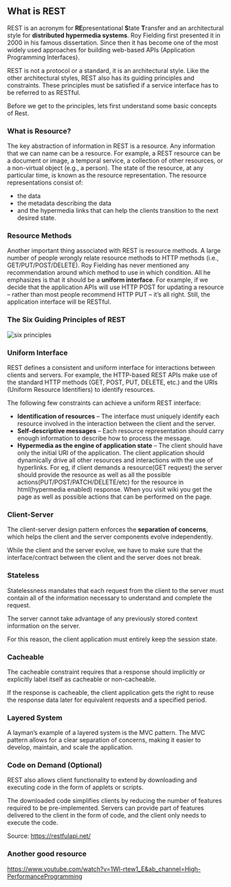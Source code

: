 ## What is REST

REST is an acronym for **RE**presentational **S**tate **T**ransfer and an architectural style for **distributed hypermedia systems**. Roy Fielding first presented it in 2000 in his famous dissertation. Since then it has become one of the most widely used approaches for building web-based APIs (Application Programming Interfaces).

REST is not a protocol or a standard, it is an architectural style. Like the other architectural styles, REST also has its guiding principles and constraints. These principles must be satisfied if a service interface has to be referred to as RESTful.

Before we get to the principles, lets first understand some basic concepts of Rest.

### What is Resource?

The key abstraction of information in REST is a resource. Any information that we can name can be a resource. For example, a REST resource can be a document or image, a temporal service, a collection of other resources, or a non-virtual object (e.g., a person).
The state of the resource, at any particular time, is known as the resource representation. The resource representations consist of:

- the data
- the metadata describing the data
- and the hypermedia links that can help the clients transition to the next desired state.

### Resource Methods

Another important thing associated with REST is resource methods. A large number of people wrongly relate resource methods to HTTP methods (i.e., GET/PUT/POST/DELETE). Roy Fielding has never mentioned any recommendation around which method to use in which condition. All he emphasizes is that it should be a **uniform interface**.
For example, if we decide that the application APIs will use HTTP POST for updating a resource – rather than most people recommend HTTP PUT – it’s all right. Still, the application interface will be RESTful.

### The Six Guiding Principles of REST

![six principles](./six-principles.png)

### Uniform Interface

REST defines a consistent and uniform interface for interactions between clients and servers. For example, the HTTP-based REST APIs make use of the standard HTTP methods (GET, POST, PUT, DELETE, etc.) and the URIs (Uniform Resource Identifiers) to identify resources.

The following few constraints can achieve a uniform REST interface:

- **Identification of resources** – The interface must uniquely identify each resource involved in the interaction between the client and the server.
- **Self-descriptive messages** – Each resource representation should carry enough information to describe how to process the message.
- **Hypermedia as the engine of application state** – The client should have only the initial URI of the application. The client application should dynamically drive all other resources and interactions with the use of hyperlinks. For eg, if client demands a resource(GET request) the server should provide the resource as well as all the possible actions(PUT/POST/PATCH/DELETE/etc) for the resource in html(hypermedia enabled) response. When you visit wiki you get the page as well as possible actions that can be performed on the page.

### Client-Server

The client-server design pattern enforces the **separation of concerns**, which helps the client and the server components evolve independently.

While the client and the server evolve, we have to make sure that the interface/contract between the client and the server does not break.

### Stateless

Statelessness mandates that each request from the client to the server must contain all of the information necessary to understand and complete the request.

The server cannot take advantage of any previously stored context information on the server.

For this reason, the client application must entirely keep the session state.

### Cacheable

The cacheable constraint requires that a response should implicitly or explicitly label itself as cacheable or non-cacheable.

If the response is cacheable, the client application gets the right to reuse the response data later for equivalent requests and a specified period.

### Layered System

A layman’s example of a layered system is the MVC pattern. The MVC pattern allows for a clear separation of concerns, making it easier to develop, maintain, and scale the application.

### Code on Demand (Optional)

REST also allows client functionality to extend by downloading and executing code in the form of applets or scripts.

The downloaded code simplifies clients by reducing the number of features required to be pre-implemented. Servers can provide part of features delivered to the client in the form of code, and the client only needs to execute the code.

Source: https://restfulapi.net/

### Another good resource

https://www.youtube.com/watch?v=1Wl-rtew1_E&ab_channel=High-PerformanceProgramming
